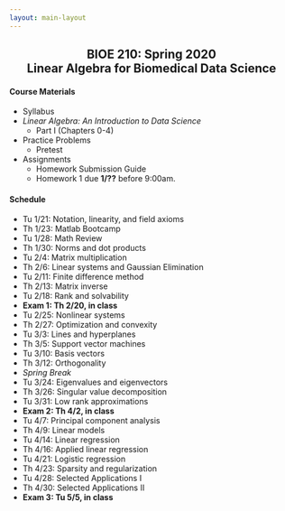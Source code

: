 ```yaml
---
layout: main-layout
---
```


<link href="style.css" rel="stylesheet">

<center>
<h2>BIOE 210: Spring 2020<br>
Linear Algebra for Biomedical Data Science</h2>
</center>

#### Course Materials
* Syllabus
* *Linear Algebra: An Introduction to Data Science*
  - Part I (Chapters 0-4)
* Practice Problems
  - Pretest
* Assignments
  - Homework Submission Guide
  - Homework 1 due **1/??** before 9:00am.

#### Schedule
* Tu 1/21: Notation, linearity, and field axioms
* Th 1/23: Matlab Bootcamp
* Tu 1/28: Math Review
* Th 1/30: Norms and dot products
* Tu 2/4: Matrix multiplication
* Th 2/6: Linear systems and Gaussian Elimination
* Tu 2/11: Finite difference method
* Th 2/13: Matrix inverse
* Tu 2/18: Rank and solvability
* **Exam 1: Th 2/20, in class**
* Tu 2/25: Nonlinear systems
* Th 2/27: Optimization and convexity
* Tu 3/3: Lines and hyperplanes
* Th 3/5: Support vector machines
* Tu 3/10: Basis vectors
* Th 3/12: Orthogonality
* *Spring Break*
* Tu 3/24: Eigenvalues and eigenvectors
* Th 3/26: Singular value decomposition
* Tu 3/31: Low rank approximations
* **Exam 2: Th 4/2, in class**
* Tu 4/7: Principal component analysis
* Th 4/9: Linear models
* Tu 4/14: Linear regression
* Th 4/16: Applied linear regression
* Tu 4/21: Logistic regression
* Th 4/23: Sparsity and regularization
* Tu 4/28: Selected Applications I
* Th 4/30: Selected Applications II
* **Exam 3: Tu 5/5, in class**
